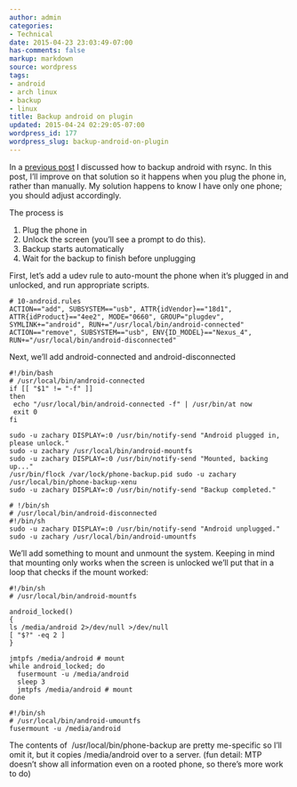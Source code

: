 ```yaml
---
author: admin
categories:
- Technical
date: 2015-04-23 23:03:49-07:00
has-comments: false
markup: markdown
source: wordpress
tags:
- android
- arch linux
- backup
- linux
title: Backup android on plugin
updated: 2015-04-24 02:29:05-07:00
wordpress_id: 177
wordpress_slug: backup-android-on-plugin
---
```

In a [previous post](https://blog.za3k.com/android-backup-on-arch-linux/ "Android backup on arch linux") I discussed how to backup android with rsync. In this post, I’ll improve on that solution so it happens when you plug the phone in, rather than manually. My solution happens to know I have only one phone; you should adjust accordingly.

The process is

1.  Plug the phone in
2.  Unlock the screen (you’ll see a prompt to do this).
3.  Backup starts automatically
4.  Wait for the backup to finish before unplugging

First, let’s add a udev rule to auto-mount the phone when it’s plugged in and unlocked, and run appropriate scripts.

```
# 10-android.rules
ACTION=="add", SUBSYSTEM=="usb", ATTR{idVendor}=="18d1", ATTR{idProduct}=="4ee2", MODE="0660", GROUP="plugdev", SYMLINK+="android", RUN+="/usr/local/bin/android-connected"
ACTION=="remove", SUBSYSTEM=="usb", ENV{ID_MODEL}=="Nexus_4", RUN+="/usr/local/bin/android-disconnected"
```

Next, we’ll add android-connected and android-disconnected

```
#!/bin/bash
# /usr/local/bin/android-connected
if [[ "$1" != "-f" ]]
then
 echo "/usr/local/bin/android-connected -f" | /usr/bin/at now
 exit 0
fi

sudo -u zachary DISPLAY=:0 /usr/bin/notify-send "Android plugged in, please unlock."
sudo -u zachary /usr/local/bin/android-mountfs
sudo -u zachary DISPLAY=:0 /usr/bin/notify-send "Mounted, backing up..."
/usr/bin/flock /var/lock/phone-backup.pid sudo -u zachary /usr/local/bin/phone-backup-xenu
sudo -u zachary DISPLAY=:0 /usr/bin/notify-send "Backup completed."
```

```
# !/bin/sh
# /usr/local/bin/android-disconnected
#!/bin/sh
sudo -u zachary DISPLAY=:0 /usr/bin/notify-send "Android unplugged."
sudo -u zachary /usr/local/bin/android-umountfs
```

We’ll add something to mount and unmount the system. Keeping in mind that mounting only works when the screen is unlocked we’ll put that in a loop that checks if the mount worked:

```
#!/bin/sh
# /usr/local/bin/android-mountfs

android_locked()
{
ls /media/android 2>/dev/null >/dev/null
[ "$?" -eq 2 ]
}

jmtpfs /media/android # mount
while android_locked; do
  fusermount -u /media/android
  sleep 3
  jmtpfs /media/android # mount
done
```

```
#!/bin/sh
# /usr/local/bin/android-umountfs
fusermount -u /media/android
```

The contents of  /usr/local/bin/phone-backup are pretty me-specific so I’ll omit it, but it copies /media/android over to a server. (fun detail: MTP doesn’t show all information even on a rooted phone, so there’s more work to do)
